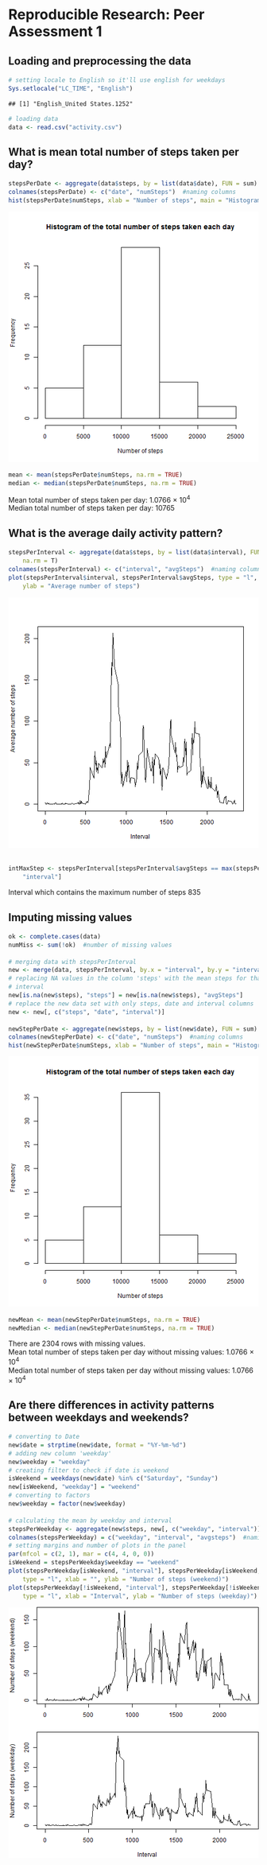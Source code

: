 # Reproducible Research: Peer Assessment 1


## Loading and preprocessing the data

```r
# setting locale to English so it'll use english for weekdays
Sys.setlocale("LC_TIME", "English")
```

```
## [1] "English_United States.1252"
```

```r
# loading data
data <- read.csv("activity.csv")
```



## What is mean total number of steps taken per day?

```r
stepsPerDate <- aggregate(data$steps, by = list(data$date), FUN = sum)
colnames(stepsPerDate) <- c("date", "numSteps")  #naming columns
hist(stepsPerDate$numSteps, xlab = "Number of steps", main = "Histogram of the total number of steps taken each day")
```

![plot of chunk unnamed-chunk-2](figure/unnamed-chunk-2.png) 

```r
mean <- mean(stepsPerDate$numSteps, na.rm = TRUE)
median <- median(stepsPerDate$numSteps, na.rm = TRUE)
```


Mean total number of steps taken per day: 1.0766 &times; 10<sup>4</sup>  
Median total number of steps taken per day: 10765

## What is the average daily activity pattern?

```r
stepsPerInterval <- aggregate(data$steps, by = list(data$interval), FUN = mean, 
    na.rm = T)
colnames(stepsPerInterval) <- c("interval", "avgSteps")  #naming columns
plot(stepsPerInterval$interval, stepsPerInterval$avgSteps, type = "l", xlab = "Interval", 
    ylab = "Average number of steps")
```

![plot of chunk unnamed-chunk-3](figure/unnamed-chunk-3.png) 

```r

intMaxStep <- stepsPerInterval[stepsPerInterval$avgSteps == max(stepsPerInterval$avgSteps), 
    "interval"]
```


Interval which contains the maximum number of steps 835

## Imputing missing values

```r
ok <- complete.cases(data)
numMiss <- sum(!ok)  #number of missing values

# merging data with stepsPerInterval
new <- merge(data, stepsPerInterval, by.x = "interval", by.y = "interval")
# replacing NA values in the column 'steps' with the mean steps for that
# interval
new[is.na(new$steps), "steps"] = new[is.na(new$steps), "avgSteps"]
# replace the new data set with only steps, date and interval columns
new <- new[, c("steps", "date", "interval")]

newStepPerDate <- aggregate(new$steps, by = list(new$date), FUN = sum)
colnames(newStepPerDate) <- c("date", "numSteps")  #naming columns
hist(newStepPerDate$numSteps, xlab = "Number of steps", main = "Histogram of the total number of steps taken each day")
```

![plot of chunk unnamed-chunk-4](figure/unnamed-chunk-4.png) 

```r
newMean <- mean(newStepPerDate$numSteps, na.rm = TRUE)
newMedian <- median(newStepPerDate$numSteps, na.rm = TRUE)
```



There are 2304 rows with missing values.  
Mean total number of steps taken per day without missing values: 1.0766 &times; 10<sup>4</sup>  
Median total number of steps taken per day without missing values: 1.0766 &times; 10<sup>4</sup>  

## Are there differences in activity patterns between weekdays and weekends?

```r
# converting to Date
new$date = strptime(new$date, format = "%Y-%m-%d")
# adding new column 'weekday'
new$weekday = "weekday"
# creating filter to check if date is weekend
isWeekend = weekdays(new$date) %in% c("Saturday", "Sunday")
new[isWeekend, "weekday"] = "weekend"
# converting to factors
new$weekday = factor(new$weekday)

# calculating the mean by weekday and interval
stepsPerWeekday <- aggregate(new$steps, new[, c("weekday", "interval")], FUN = mean)
colnames(stepsPerWeekday) = c("weekday", "interval", "avgsteps")  #naming columns
# setting margins and number of plots in the panel
par(mfcol = c(2, 1), mar = c(4, 4, 0, 0))
isWeekend = stepsPerWeekday$weekday == "weekend"
plot(stepsPerWeekday[isWeekend, "interval"], stepsPerWeekday[isWeekend, "avgsteps"], 
    type = "l", xlab = "", ylab = "Number of steps (weekend)")
plot(stepsPerWeekday[!isWeekend, "interval"], stepsPerWeekday[!isWeekend, "avgsteps"], 
    type = "l", xlab = "Interval", ylab = "Number of steps (weekday)")
```

![plot of chunk unnamed-chunk-5](figure/unnamed-chunk-5.png) 

